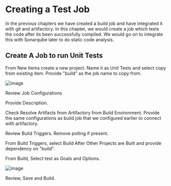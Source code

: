 # Creating a Test Job
In the previous chapters we have created a build job and have integrated it with git and artifactory. In this chapter, we would create a job which tests the code after its been successfully compiled. We would go on to integrate this with Sonarqube later to do static code analysis.

## Create A Job to run Unit Tests
From New Items create a new project. Name it as Unit Tests and select copy from existing item. Provide "build" as the job name to copy from.

![image](https://github.com/haneefmohamed/DevOps-Projects/assets/159698808/571dc53c-af3a-423a-ba84-265e63f2c776)

Review Job Configurations

Provide Description.

Check Resolve Artifacts from Artifactory from Build Environment. Provide the same configurations as build job that we configured earlier to connect with artifactory.

Review Build Triggers. Remove polling if present.

From Build Triggers, select Build After Other Projects are Built and provide dependency on "build".

From Build, Select test as Goals and Options.

![image](https://github.com/haneefmohamed/DevOps-Projects/assets/159698808/c2e9c8b5-e664-4e3a-914b-015a79bec7d0)

Review, Save and Build.

